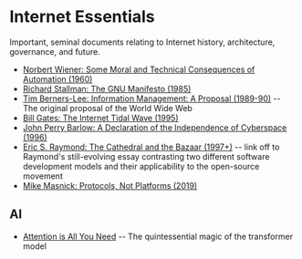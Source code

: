 # Internet Essentials
Important, seminal documents relating to Internet history, architecture, governance, and future.

* [Norbert Wiener: Some Moral and Technical Consequences of Automation (1960)](https://github.com/doctorparadox/internet-essentials/blob/main/Wiener-Moral-and-Technical-Consequences-of-Automation.pdf)
* [Richard Stallman: The GNU Manifesto (1985)](https://github.com/doctorparadox/internet-essentials/blob/main/GNU-Manifesto.md)
* [Tim Berners-Lee: Information Management: A Proposal (1989-90)](https://github.com/doctorparadox/internet-essentials/blob/main/info-mgmt-proposal.rtf) -- The original proposal of the World Wide Web
* [Bill Gates: The Internet Tidal Wave (1995)](https://github.com/doctorparadox/internet-essentials/blob/main/Gates-internet-tidal-wave.md)
* [John Perry Barlow: A Declaration of the Independence of Cyberspace (1996)](https://github.com/doctorparadox/internet-essentials/blob/main/declaration-of-the-independence-of-cyberspace.md)
* [Eric S. Raymond: The Cathedral and the Bazaar (1997+)](http://www.catb.org/~esr/writings/cathedral-bazaar/cathedral-bazaar/) -- link off to Raymond's still-evolving essay contrasting two different software development models and their applicability to the open-source movement
* [Mike Masnick: Protocols, Not Platforms (2019)](https://github.com/doctorparadox/internet-essentials/blob/main/Masnick-Protocols-Not-Platforms.pdf)

## AI

* [Attention is All You Need](https://github.com/doctorparadox/internet-essentials/blob/main/attention-is-all-you-need.pdf) -- The quintessential magic of the transformer model
